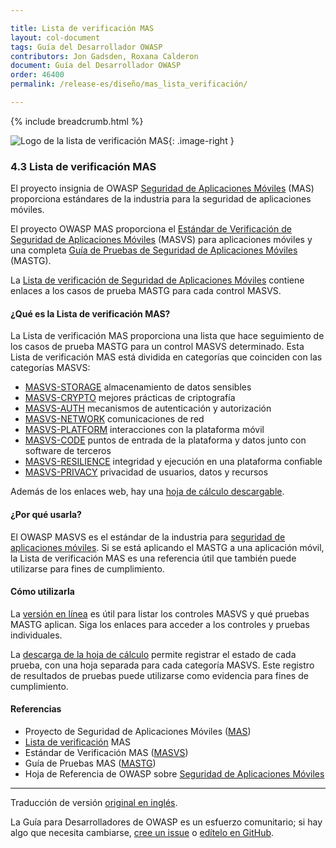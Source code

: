 ```yaml
---

title: Lista de verificación MAS
layout: col-document
tags: Guía del Desarrollador OWASP
contributors: Jon Gadsden, Roxana Calderon
document: Guía del Desarrollador OWASP
order: 46400
permalink: /release-es/diseño/mas_lista_verificación/

---
```


{% include breadcrumb.html %}

<style type="text/css">
.image-right {
  height: 180px;
  display: block;
  margin-left: auto;
  margin-right: auto;
  float: right;
}
</style>

![Logo de la lista de verificación MAS](../../../assets/images/logos/mas.png "Lista de verificación OWASP MAS"){: .image-right }

### 4.3 Lista de verificación MAS

El proyecto insignia de OWASP [Seguridad de Aplicaciones Móviles][masproject] (MAS) proporciona
estándares de la industria para la seguridad de aplicaciones móviles.

El proyecto OWASP MAS proporciona el [Estándar de Verificación de Seguridad de Aplicaciones Móviles][masvs] (MASVS)
para aplicaciones móviles y una completa [Guía de Pruebas de Seguridad de Aplicaciones Móviles][mastg] (MASTG).

La [Lista de verificación de Seguridad de Aplicaciones Móviles][masc] contiene enlaces a los casos de prueba MASTG para cada control MASVS.

#### ¿Qué es la Lista de verificación MAS?

La Lista de verificación MAS proporciona una lista que hace seguimiento de los casos de prueba MASTG para un control MASVS determinado.
Esta Lista de verificación MAS está dividida en categorías que coinciden con las categorías MASVS:

* [MASVS-STORAGE](https://mas.owasp.org/checklists/MASVS-STORAGE/) almacenamiento de datos sensibles
* [MASVS-CRYPTO](https://mas.owasp.org/checklists/MASVS-CRYPTO/) mejores prácticas de criptografía
* [MASVS-AUTH](https://mas.owasp.org/checklists/MASVS-AUTH/) mecanismos de autenticación y autorización
* [MASVS-NETWORK](https://mas.owasp.org/checklists/MASVS-NETWORK/) comunicaciones de red
* [MASVS-PLATFORM](https://mas.owasp.org/checklists/MASVS-PLATFORM/) interacciones con la plataforma móvil
* [MASVS-CODE](https://mas.owasp.org/checklists/MASVS-CODE/) puntos de entrada de la plataforma y datos junto con software de terceros
* [MASVS-RESILIENCE](https://mas.owasp.org/checklists/MASVS-RESILIENCE/) integridad y ejecución en una plataforma confiable
* [MASVS-PRIVACY](https://mas.owasp.org/checklists/MASVS-PRIVACY/) privacidad de usuarios, datos y recursos

Además de los enlaces web, hay una [hoja de cálculo descargable][masxls].

#### ¿Por qué usarla?

El OWASP MASVS es el estándar de la industria para [seguridad de aplicaciones móviles][csmas].
Si se está aplicando el MASTG a una aplicación móvil, la Lista de verificación MAS es una referencia útil
que también puede utilizarse para fines de cumplimiento.

#### Cómo utilizarla

La [versión en línea][masc] es útil para listar los controles MASVS y qué pruebas MASTG aplican.
Siga los enlaces para acceder a los controles y pruebas individuales.

La [descarga de la hoja de cálculo][masxls] permite registrar el estado de cada prueba,
con una hoja separada para cada categoría MASVS.
Este registro de resultados de pruebas puede utilizarse como evidencia para fines de cumplimiento.

#### Referencias

* Proyecto de Seguridad de Aplicaciones Móviles ([MAS][masproject])
* [Lista de verificación][masc] MAS
* Estándar de Verificación MAS ([MASVS][masvs])
* Guía de Pruebas MAS ([MASTG][mastg])
* Hoja de Referencia de OWASP sobre [Seguridad de Aplicaciones Móviles][csmas]

----
Traducción de versión [original en inglés][release0603].

La Guía para Desarrolladores de OWASP es un esfuerzo comunitario; si hay algo que necesita cambiarse,
[cree un issue][issue0603] o [edítelo en GitHub][edit0603].

[release0603]: https://github.com/OWASP/www-project-developer-guide/blob/main/release/06-design/03-mas-checklist.md
[csmas]: https://cheatsheetseries.owasp.org/cheatsheets/Mobile_Application_Security_Cheat_Sheet
[edit0603]: https://github.com/OWASP/www-project-developer-guide/blob/main/draft/06-design/03-mas-checklist.md
[issue0603]: https://github.com/OWASP/www-project-developer-guide/issues/new?labels=enhancement&template=request.md&title=Update:%2006-design/03-mas-checklist
[masproject]: https://owasp.org/www-project-mobile-app-security/
[masxls]: https://github.com/OWASP/owasp-mastg/releases/latest/download/OWASP_MAS_Checklist.xlsx
[masc]: https://mas.owasp.org/checklists/
[mastg]: https://mas.owasp.org/MASTG/
[masvs]: https://mas.owasp.org/MASVS/
